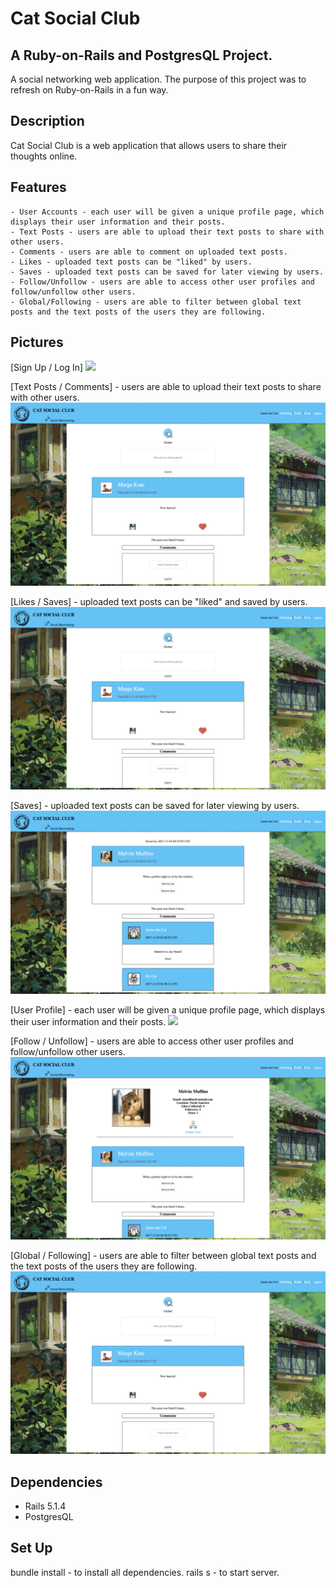 # Cat Social Club

## A Ruby-on-Rails and PostgresQL Project. 

A social networking web application. 
The purpose of this project was to refresh on Ruby-on-Rails in a fun way. 

## Description

Cat Social Club is a web application that allows users to share their thoughts online.

## Features
	- User Accounts - each user will be given a unique profile page, which displays their user information and their posts. 
	- Text Posts - users are able to upload their text posts to share with other users.
	- Comments - users are able to comment on uploaded text posts. 
	- Likes - uploaded text posts can be "liked" by users.
	- Saves - uploaded text posts can be saved for later viewing by users. 
	- Follow/Unfollow - users are able to access other user profiles and follow/unfollow other users.
	- Global/Following - users are able to filter between global text posts and the text posts of the users they are following. 

## Pictures

[Sign Up / Log In]
<img src="/public/signup.png">

[Text Posts / Comments] - users are able to upload their text posts to share with other users.
<img src="/public/w.gif">

[Likes / Saves] - uploaded text posts can be "liked" and saved by users.
<img src="/public/ls.gif">

[Saves] - uploaded text posts can be saved for later viewing by users.
<img src="/public/s.gif">

[User Profile] - each user will be given a unique profile page, which displays their user information and their posts.
<img src="/public/user.png">

[Follow / Unfollow] - users are able to access other user profiles and follow/unfollow other users.
<img src="/public/fu.gif">

[Global / Following] - users are able to filter between global text posts and the text posts of the users they are following.
<img src="/public/gf.gif">


## Dependencies
 - Rails 5.1.4
 - PostgresQL

## Set Up

bundle install - to install all dependencies.
rails s - to start server.